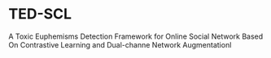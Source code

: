 # TED-SCL
A Toxic Euphemisms Detection Framework for Online Social Network Based On Contrastive Learning and Dual-channe Network Augmentationl 
